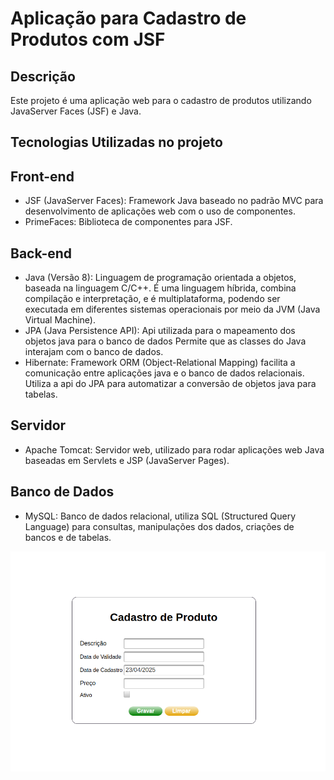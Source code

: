 # Aplicação para Cadastro de Produtos com JSF

## Descrição
Este projeto é uma aplicação web para o cadastro de produtos utilizando JavaServer Faces (JSF) e Java.

## Tecnologias Utilizadas no projeto

## Front-end
- JSF (JavaServer Faces): Framework Java baseado no padrão MVC para desenvolvimento de aplicações web com o uso de componentes. 
- PrimeFaces: Biblioteca de componentes para JSF.
  
## Back-end
- Java (Versão 8): Linguagem de programação orientada a objetos, baseada na linguagem C/C++. É uma linguagem híbrida, combina compilação e interpretação, e é multiplataforma, podendo ser executada em diferentes sistemas operacionais por meio da JVM (Java Virtual Machine).
- JPA (Java Persistence API): Api utilizada para o mapeamento dos objetos java para o banco de dados Permite que as classes do Java interajam com o banco de dados.
- Hibernate: Framework ORM (Object-Relational Mapping) facilita a comunicação entre aplicações java e  o banco de dados relacionais. Utiliza a api do JPA para automatizar a conversão de objetos java para tabelas.

## Servidor
- Apache Tomcat: Servidor web, utilizado para rodar aplicações web Java baseadas em Servlets e JSP (JavaServer Pages).
  
## Banco de Dados
- MySQL: Banco de dados relacional, utiliza SQL (Structured Query Language) para consultas, manipulações dos dados, criações de bancos e de tabelas.

<p align="center">
  <img src="Captura%20de%20tela%20de%202025-04-23%2019-29-08.png" width="700"/>
</p>
